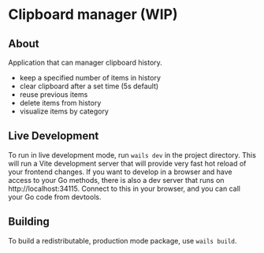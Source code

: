# Clipboard manager (WIP)

## About

Application that can manager clipboard history.
- keep a specified number of items in history
- clear clipboard after a set time (5s default)
- reuse previous items
- delete items from history
- visualize items by category


## Live Development

To run in live development mode, run `wails dev` in the project directory. This will run a Vite development
server that will provide very fast hot reload of your frontend changes. If you want to develop in a browser
and have access to your Go methods, there is also a dev server that runs on http://localhost:34115. Connect
to this in your browser, and you can call your Go code from devtools.

## Building

To build a redistributable, production mode package, use `wails build`.
